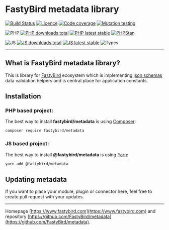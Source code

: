 # FastyBird metadata library

[![Build Status](https://badgen.net/github/checks/FastyBird/metadata/main?cache=300&style=flat-square)](https://github.com/FastyBird/metadata/actions)
[![Licence](https://badgen.net/github/license/FastyBird/metadata?cache=300&style=flat-square)](https://github.com/FastyBird/metadata/blob/main/LICENSE.md)
[![Code coverage](https://badgen.net/coveralls/c/github/FastyBird/metadata?cache=300&style=flat-square)](https://coveralls.io/r/FastyBird/metadata)
[![Mutation testing](https://img.shields.io/endpoint?style=flat-square&url=https%3A%2F%2Fbadge-api.stryker-mutator.io%2Fgithub.com%2FFastyBird%2Fmetadata%2Fmain)](https://dashboard.stryker-mutator.io/reports/github.com/FastyBird/metadata/main)

![PHP](https://badgen.net/packagist/php/FastyBird/metadata?cache=300&style=flat-square)
[![PHP downloads total](https://badgen.net/packagist/dt/FastyBird/metadata?cache=300&style=flat-square)](https://packagist.org/packages/FastyBird/metadata)
[![PHP latest stable](https://badgen.net/packagist/v/FastyBird/metadata/latest?cache=300&style=flat-square)](https://packagist.org/packages/FastyBird/metadata)
[![PHPStan](https://img.shields.io/badge/phpstan-enabled-brightgreen.svg?style=flat-square)](https://github.com/phpstan/phpstan)

![JS](https://img.shields.io/badge/js-es6-blue.svg?style=flat-square)
[![JS downloads total](https://badgen.net/npm/dt/@fastybird/metadata?cache=300&style=flat-square)](https://www.npmjs.com/package/@fastybird/metadata)
[![JS latest stable](https://badgen.net/npm/v/@fastybird/metadata?cache=300&style=flat-square)](https://www.npmjs.com/package/@fastybird/metadata)
![Types](https://badgen.net/npm/types/@fastybird/metadata?cache=300&style=flat-square)

***

## What is FastyBird metadata library?

This is library for [FastyBird](https://www.fastybird.com) ecosystem which is
implementing [json schemas](https://json-schema.org) data validation helpers and is central place for application
constants.

## Installation

### PHP based project:

The best way to install **fastybird/metadata** is using [Composer](http://getcomposer.org/):

```sh
composer require fastybird/metadata
```

### JS based project:

The best way to install **@fastybird/metadata** is using [Yarn](https://yarnpkg.com/):

```sh
yarn add @fastybird/metadata
```

## Updating metadata

If you want to place your module, plugin or connector here, feel free to create pull request with your updates.

***
Homepage [https://www.fastybird.com](https://www.fastybird.com) and
repository [https://github.com/FastyBird/metadata](https://github.com/FastyBird/metadata).
